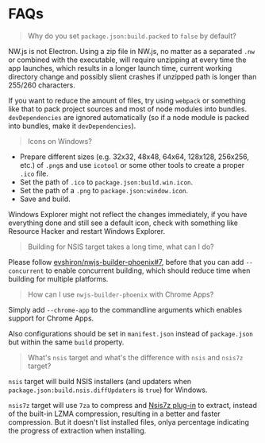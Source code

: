 
# FAQs

> Why do you set `package.json:build.packed` to `false` by default?

NW.js is not Electron. Using a zip file in NW.js, no matter as a separated `.nw` or combined with the executable, will require unzipping at every time the app launches, which results in a longer launch time, current working directory change and possibly slient crashes if unzipped path is longer than 255/260 characters.

If you want to reduce the amount of files, try using `webpack` or something like that to pack project sources and most of node modules into bundles. `devDependencies` are ignored automatically (so if a node module is packed into bundles, make it `devDependencies`).

> Icons on Windows?

* Prepare different sizes (e.g. 32x32, 48x48, 64x64, 128x128, 256x256, etc.) of `.png`s and use `icotool` or some other tools to create a proper `.ico` file.
* Set the path of `.ico` to `package.json:build.win.icon`.
* Set the path of a `.png` to `package.json:window.icon`.
* Save and build.

Windows Explorer might not reflect the changes immediately, if you have everything done and still see a default icon, check with something like Resource Hacker and restart Windows Explorer.

> Building for NSIS target takes a long time, what can I do?

Please follow [evshiron/nwjs-builder-phoenix#7](https://github.com/evshiron/nwjs-builder-phoenix/issues/7), before that you can add `--concurrent` to enable concurrent building, which should reduce time when building for multiple platforms.

> How can I use `nwjs-builder-phoenix` with Chrome Apps?

Simply add `--chrome-app` to the commandline arguments which enables support for Chrome Apps.

Also configurations should be set in `manifest.json` instead of `package.json` but within the same `build` property.

> What's `nsis` target and what's the difference with `nsis` and `nsis7z` target?

`nsis` target will build NSIS installers (and updaters when `package.json:build.nsis.diffUpdaters` is `true`) for Windows.

`nsis7z` target will use `7za` to compress and [Nsis7z plug-in](http://nsis.sourceforge.net/Nsis7z_plug-in) to extract, instead of the built-in LZMA compression, resulting in a better and faster compression. But it doesn't list installed files, onlya percentage indicating the progress of extraction when installing.
